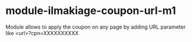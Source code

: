 # module-ilmakiage-coupon-url-m1
Module allows to apply the coupon on any page by adding URL parameter like &lt;url>?cpn=XXXXXXXXXX
